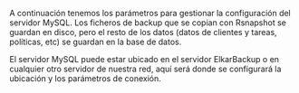 A continuación tenemos los parámetros para gestionar la configuración del servidor MySQL. Los ficheros de backup que se copian con Rsnapshot se guardan en disco, pero el resto de los datos  (datos de clientes y tareas, políticas, etc) se guardan en la base de datos.

El servidor MySQL puede estar ubicado en el servidor ElkarBackup o en cualquier otro servidor de nuestra red, aquí será donde se configurará la ubicación y los parámetros de conexión.
